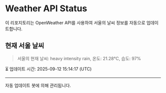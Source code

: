 
# Weather API Status

이 리포지토리는 OpenWeather API를 사용하여 서울의 날씨 정보를 자동으로 업데이트합니다.

## 현재 서울 날씨
> 서울의 현재 날씨: heavy intensity rain, 온도: 21.28°C, 습도: 97%

⏳ 업데이트 시간: 2025-09-12 15:14:17 (UTC)

---
자동 업데이트 봇에 의해 관리됩니다.
